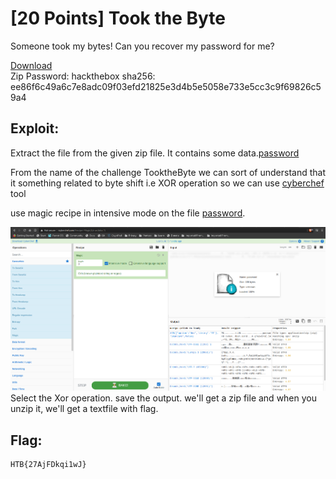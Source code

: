 <!-- [20 Points] Took the Byte -->
# [20 Points] Took the Byte

Someone took my bytes! Can you recover my password for me?

[Download](./Took_the_Byte.zip)  
Zip Password: hackthebox sha256: ee86f6c49a6c7e8adc09f03efd21825e3d4b5e5058e733e5cc3c9f69826c59a4

<!-- Exploit: -->
## Exploit:

Extract the file from the given zip file. It contains some data.[password](./password)

From the name of the challenge TooktheByte we can sort of understand that it something related to byte shift i.e XOR operation
so we can use [cyberchef](http://icyberchef.com/) tool

use magic recipe in intensive mode on the file [password](./password).

![magic.png](./magic.png)
Select the Xor operation.
save the output. we'll get a zip file and when you unzip it, we'll get a textfile with flag.

<!-- Flag: -->
## Flag:
```
HTB{27AjFDkqi1wJ}
```
